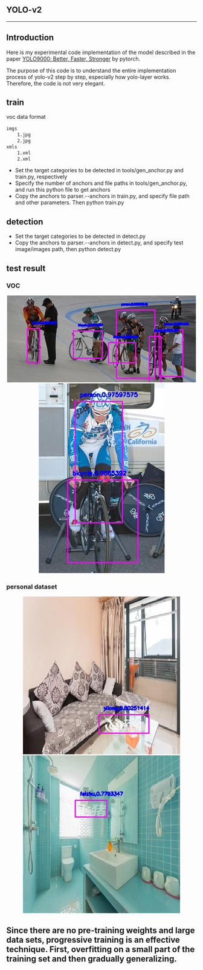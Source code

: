 ## YOLO-v2

------

## Introduction

Here is my experimental code implementation of the model described in the paper [YOLO9000: Better, Faster, Stronger](https://arxiv.org/abs/1612.08242) by pytorch.

The purpose of this code is to understand the entire implementation process of yolo-v2 step by step, especially how yolo-layer works. Therefore, the code is not very elegant.


## train

voc data format

    imgs
        1.jpg
        2.jpg
    xmls
        1.xml
        2.xml

* Set the target categories to be detected in tools/gen_anchor.py and train.py, respectively
* Specify the number of anchors and file paths in tools/gen_anchor.py, and run this python file to get anchors
* Copy the anchors to parser.--anchors in train.py, and specify file path and other parameters. Then python train.py

## detection

* Set the target categories to be detected in detect.py
* Copy the anchors to parser.--anchors in detect.py, and specify test image/images path, then python detect.py


## test result

### VOC
<div align="center"><img src="result/2008_000803.jpg"></div>
<div align="center"><img src="result/2008_002631.jpg"></div>

### personal dataset
<div align="center"><img src="result/201606261616187868*1_yilong.jpg"></div>
<div align="center"><img src="result/201702271259584051*1_feizhu.jpg"></div>

## Since there are no pre-training weights and large data sets, progressive training is an effective technique. First, overfitting on a small part of the training set and then gradually generalizing. 
